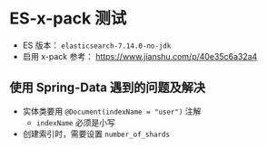 # ES-x-pack 测试
- ES 版本： `elasticsearch-7.14.0-no-jdk`
- 启用 x-pack 参考： https://www.jianshu.com/p/40e35c6a32a4

## 使用 Spring-Data 遇到的问题及解决
- 实体类要用 `@Document(indexName = "user")` 注解
  - `indexName` 必须是小写
- 创建索引时，需要设置 `number_of_shards`